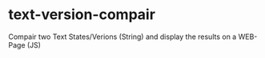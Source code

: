 # text-version-compair
Compair two Text States/Verions (String) and display the results on a WEB-Page (JS)
